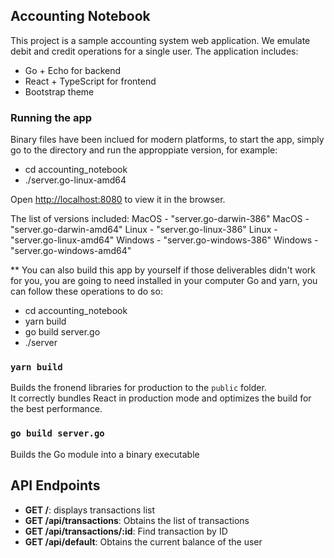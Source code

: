 

## Accounting Notebook

This project is a sample accounting system web application.
We emulate debit and credit operations for a single user.
The application includes:
- Go + Echo for backend
- React + TypeScript for frontend
- Bootstrap theme

### Running the app


Binary files have been inclued for modern platforms, to start the app, simply go to the directory and run the approppiate version, for example:<br />
- cd accounting_notebook
- ./server.go-linux-amd64

Open [http://localhost:8080](http://localhost:8080) to view it in the browser.


The list of versions included:
MacOS - "server.go-darwin-386"
MacOS - "server.go-darwin-amd64"
Linux - "server.go-linux-386"
Linux - "server.go-linux-amd64"
Windows - "server.go-windows-386"
Windows - "server.go-windows-amd64"

** You can also build this app by yourself if those deliverables didn't work for you, you are going to need installed in your computer Go and yarn, you can follow these operations to do so:

- cd accounting_notebook
- yarn build
- go build server.go
- ./server

### `yarn build`

Builds the fronend libraries for production to the `public` folder.<br />
It correctly bundles React in production mode and optimizes the build for the best performance.

### `go build server.go`

Builds the Go module into a binary executable

## API Endpoints

- **GET /**: displays transactions list
- **GET /api/transactions**: Obtains the list of transactions
- **GET /api/transactions/:id**: Find transaction by ID
- **GET /api/default**:  Obtains the current balance of the user